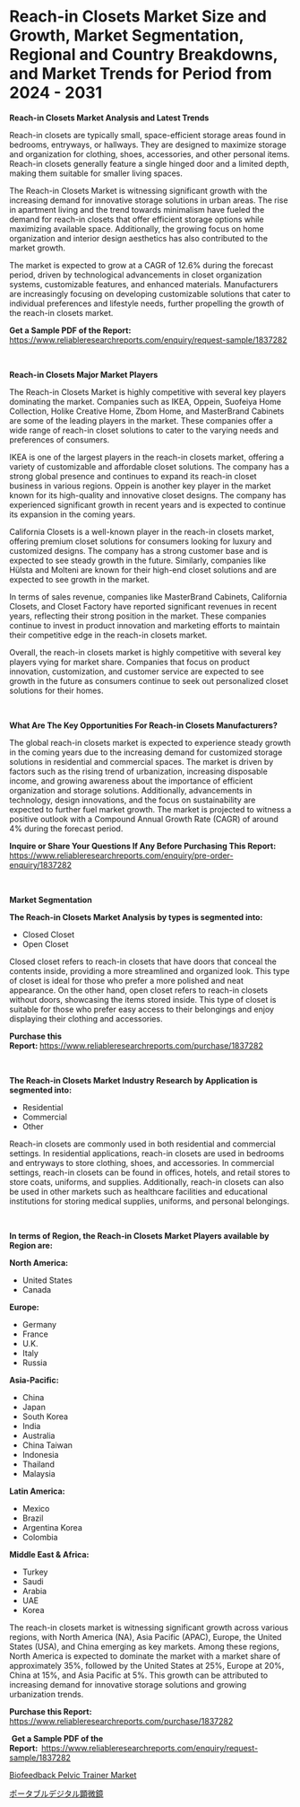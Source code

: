 <p><h1>Reach-in Closets Market Size and Growth, Market Segmentation, Regional and Country Breakdowns, and Market Trends for Period from 2024 -  2031</h1></p><p><strong>Reach-in Closets Market Analysis and Latest Trends</strong></p>
<p><p>Reach-in closets are typically small, space-efficient storage areas found in bedrooms, entryways, or hallways. They are designed to maximize storage and organization for clothing, shoes, accessories, and other personal items. Reach-in closets generally feature a single hinged door and a limited depth, making them suitable for smaller living spaces.</p><p>The Reach-in Closets Market is witnessing significant growth with the increasing demand for innovative storage solutions in urban areas. The rise in apartment living and the trend towards minimalism have fueled the demand for reach-in closets that offer efficient storage options while maximizing available space. Additionally, the growing focus on home organization and interior design aesthetics has also contributed to the market growth.</p><p>The market is expected to grow at a CAGR of 12.6% during the forecast period, driven by technological advancements in closet organization systems, customizable features, and enhanced materials. Manufacturers are increasingly focusing on developing customizable solutions that cater to individual preferences and lifestyle needs, further propelling the growth of the reach-in closets market.</p></p>
<p><strong>Get a Sample PDF of the Report:&nbsp;</strong> <a href="https://www.reliableresearchreports.com/enquiry/request-sample/1837282">https://www.reliableresearchreports.com/enquiry/request-sample/1837282</a></p>
<p>&nbsp;</p>
<p><strong>Reach-in Closets Major Market Players</strong></p>
<p><p>The Reach-in Closets Market is highly competitive with several key players dominating the market. Companies such as IKEA, Oppein, Suofeiya Home Collection, Holike Creative Home, Zbom Home, and MasterBrand Cabinets are some of the leading players in the market. These companies offer a wide range of reach-in closet solutions to cater to the varying needs and preferences of consumers.</p><p>IKEA is one of the largest players in the reach-in closets market, offering a variety of customizable and affordable closet solutions. The company has a strong global presence and continues to expand its reach-in closet business in various regions. Oppein is another key player in the market known for its high-quality and innovative closet designs. The company has experienced significant growth in recent years and is expected to continue its expansion in the coming years.</p><p>California Closets is a well-known player in the reach-in closets market, offering premium closet solutions for consumers looking for luxury and customized designs. The company has a strong customer base and is expected to see steady growth in the future. Similarly, companies like Hülsta and Molteni are known for their high-end closet solutions and are expected to see growth in the market.</p><p>In terms of sales revenue, companies like MasterBrand Cabinets, California Closets, and Closet Factory have reported significant revenues in recent years, reflecting their strong position in the market. These companies continue to invest in product innovation and marketing efforts to maintain their competitive edge in the reach-in closets market.</p><p>Overall, the reach-in closets market is highly competitive with several key players vying for market share. Companies that focus on product innovation, customization, and customer service are expected to see growth in the future as consumers continue to seek out personalized closet solutions for their homes.</p></p>
<p>&nbsp;</p>
<p><strong>What Are The Key Opportunities For Reach-in Closets Manufacturers?</strong></p>
<p><p>The global reach-in closets market is expected to experience steady growth in the coming years due to the increasing demand for customized storage solutions in residential and commercial spaces. The market is driven by factors such as the rising trend of urbanization, increasing disposable income, and growing awareness about the importance of efficient organization and storage solutions. Additionally, advancements in technology, design innovations, and the focus on sustainability are expected to further fuel market growth. The market is projected to witness a positive outlook with a Compound Annual Growth Rate (CAGR) of around 4% during the forecast period.</p></p>
<p><strong>Inquire or Share Your Questions If Any Before Purchasing This Report:</strong> <a href="https://www.reliableresearchreports.com/enquiry/pre-order-enquiry/1837282">https://www.reliableresearchreports.com/enquiry/pre-order-enquiry/1837282</a></p>
<p>&nbsp;</p>
<p><strong>Market Segmentation</strong></p>
<p><strong>The Reach-in Closets Market Analysis by types is segmented into:</strong></p>
<p><ul><li>Closed Closet</li><li>Open Closet</li></ul></p>
<p><p>Closed closet refers to reach-in closets that have doors that conceal the contents inside, providing a more streamlined and organized look. This type of closet is ideal for those who prefer a more polished and neat appearance. On the other hand, open closet refers to reach-in closets without doors, showcasing the items stored inside. This type of closet is suitable for those who prefer easy access to their belongings and enjoy displaying their clothing and accessories.</p></p>
<p><strong>Purchase this Report:&nbsp;</strong><a href="https://www.reliableresearchreports.com/purchase/1837282">https://www.reliableresearchreports.com/purchase/1837282</a></p>
<p>&nbsp;</p>
<p><strong>The Reach-in Closets Market Industry Research by Application is segmented into:</strong></p>
<p><ul><li>Residential</li><li>Commercial</li><li>Other</li></ul></p>
<p><p>Reach-in closets are commonly used in both residential and commercial settings. In residential applications, reach-in closets are used in bedrooms and entryways to store clothing, shoes, and accessories. In commercial settings, reach-in closets can be found in offices, hotels, and retail stores to store coats, uniforms, and supplies. Additionally, reach-in closets can also be used in other markets such as healthcare facilities and educational institutions for storing medical supplies, uniforms, and personal belongings.</p></p>
<p>&nbsp;</p>
<p><strong>In terms of Region, the Reach-in Closets Market Players available by Region are:</strong></p>
<p>
    <p> <strong> North America: </strong>
        <ul>
            <li>United States</li>
            <li>Canada</li>
        </ul>
        </p> 
    <p> <strong> Europe: </strong>
        <ul>
            <li>Germany</li>
            <li>France</li>
            <li>U.K.</li>
            <li>Italy</li>
            <li>Russia</li>
        </ul>
        </p> 
    <p> <strong> Asia-Pacific: </strong>
        <ul>
            <li>China</li>
            <li>Japan</li>
            <li>South Korea</li>
            <li>India</li>
            <li>Australia</li>
            <li>China Taiwan</li>
            <li>Indonesia</li>
            <li>Thailand</li>
            <li>Malaysia</li>
        </ul>
        </p> 
    <p> <strong> Latin America: </strong>
        <ul>
            <li>Mexico</li>
            <li>Brazil</li>
            <li>Argentina Korea</li>
            <li>Colombia</li>
        </ul>
        </p> 
    <p> <strong> Middle East & Africa: </strong>
        <ul>
            <li>Turkey</li>
            <li>Saudi</li>
            <li>Arabia</li>
            <li>UAE</li>
            <li>Korea</li>
        </ul>
    </p>
    </p>
<p><p>The reach-in closets market is witnessing significant growth across various regions, with North America (NA), Asia Pacific (APAC), Europe, the United States (USA), and China emerging as key markets. Among these regions, North America is expected to dominate the market with a market share of approximately 35%, followed by the United States at 25%, Europe at 20%, China at 15%, and Asia Pacific at 5%. This growth can be attributed to increasing demand for innovative storage solutions and growing urbanization trends.</p></p>
<p><strong>Purchase this Report: </strong><a href="https://www.reliableresearchreports.com/purchase/1837282">https://www.reliableresearchreports.com/purchase/1837282</a></p>
<p>&nbsp;<strong>Get a Sample PDF of the Report:&nbsp;&nbsp;</strong><a href="https://www.reliableresearchreports.com/enquiry/request-sample/1837282">https://www.reliableresearchreports.com/enquiry/request-sample/1837282</a></p>
<p><strong></strong></p>
<p><p><a href="https://github.com/ChiragRp1/Market-Research-Report-List-3/blob/main/biofeedback-pelvic-trainer-market.md">Biofeedback Pelvic Trainer Market</a></p><p><a href="https://github.com/wkuactfdzwizk06/Market-Research-Report-List-1/blob/main/65681097667.md">ポータブルデジタル顕微鏡</a></p></p>